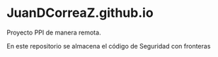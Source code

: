 # JuanDCorreaZ.github.io
Proyecto PPI de manera remota.

En este repositorio se almacena el código de Seguridad con fronteras
